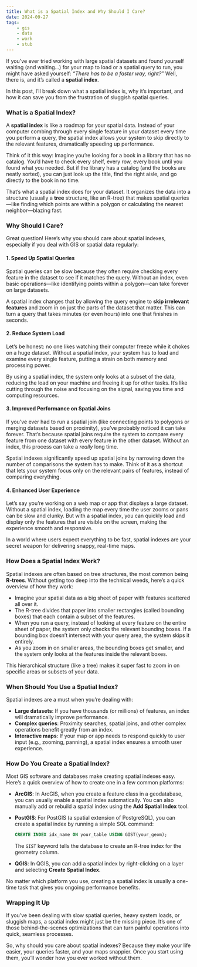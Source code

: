```yaml
---
title: What is a Spatial Index and Why Should I Care?
date: 2024-09-27
tags:
    - gis
    - data
    - work
    - stub
---
```


If you’ve ever tried working with large spatial datasets and found yourself waiting (and waiting...) for your map to load or a spatial query to run, you might have asked yourself: *“There has to be a faster way, right?”* Well, there is, and it’s called a **spatial index**.

In this post, I’ll break down what a spatial index is, why it’s important, and how it can save you from the frustration of sluggish spatial queries.

### What is a Spatial Index?

A **spatial index** is like a roadmap for your spatial data. Instead of your computer combing through every single feature in your dataset every time you perform a query, the spatial index allows your system to skip directly to the relevant features, dramatically speeding up performance.

Think of it this way: Imagine you’re looking for a book in a library that has no catalog. You’d have to check every shelf, every row, every book until you found what you needed. But if the library has a catalog (and the books are neatly sorted), you can just look up the title, find the right aisle, and go directly to the book in no time.

That’s what a spatial index does for your dataset. It organizes the data into a structure (usually a **tree** structure, like an R-tree) that makes spatial queries—like finding which points are within a polygon or calculating the nearest neighbor—blazing fast.

### Why Should I Care?

Great question! Here’s why you should care about spatial indexes, especially if you deal with GIS or spatial data regularly:

#### 1. **Speed Up Spatial Queries**
Spatial queries can be slow because they often require checking every feature in the dataset to see if it matches the query. Without an index, even basic operations—like identifying points within a polygon—can take forever on large datasets.

A spatial index changes that by allowing the query engine to **skip irrelevant features** and zoom in on just the parts of the dataset that matter. This can turn a query that takes minutes (or even hours) into one that finishes in seconds.

#### 2. **Reduce System Load**
Let’s be honest: no one likes watching their computer freeze while it chokes on a huge dataset. Without a spatial index, your system has to load and examine every single feature, putting a strain on both memory and processing power.

By using a spatial index, the system only looks at a subset of the data, reducing the load on your machine and freeing it up for other tasks. It’s like cutting through the noise and focusing on the signal, saving you time and computing resources.

#### 3. **Improved Performance on Spatial Joins**
If you’ve ever had to run a spatial join (like connecting points to polygons or merging datasets based on proximity), you’ve probably noticed it can take forever. That’s because spatial joins require the system to compare every feature from one dataset with every feature in the other dataset. Without an index, this process can take a *really* long time.

Spatial indexes significantly speed up spatial joins by narrowing down the number of comparisons the system has to make. Think of it as a shortcut that lets your system focus only on the relevant pairs of features, instead of comparing everything.

#### 4. **Enhanced User Experience**
Let’s say you’re working on a web map or app that displays a large dataset. Without a spatial index, loading the map every time the user zooms or pans can be slow and clunky. But with a spatial index, you can quickly load and display only the features that are visible on the screen, making the experience smooth and responsive.

In a world where users expect everything to be fast, spatial indexes are your secret weapon for delivering snappy, real-time maps.

### How Does a Spatial Index Work?

Spatial indexes are often based on tree structures, the most common being **R-trees**. Without getting too deep into the technical weeds, here’s a quick overview of how they work:

- Imagine your spatial data as a big sheet of paper with features scattered all over it.
- The R-tree divides that paper into smaller rectangles (called bounding boxes) that each contain a subset of the features.
- When you run a query, instead of looking at every feature on the entire sheet of paper, the system only checks the relevant bounding boxes. If a bounding box doesn’t intersect with your query area, the system skips it entirely.
- As you zoom in on smaller areas, the bounding boxes get smaller, and the system only looks at the features inside the relevant boxes.

This hierarchical structure (like a tree) makes it super fast to zoom in on specific areas or subsets of your data.

### When Should You Use a Spatial Index?

Spatial indexes are a must when you’re dealing with:
- **Large datasets**: If you have thousands (or millions) of features, an index will dramatically improve performance.
- **Complex queries**: Proximity searches, spatial joins, and other complex operations benefit greatly from an index.
- **Interactive maps**: If your map or app needs to respond quickly to user input (e.g., zooming, panning), a spatial index ensures a smooth user experience.

### How Do You Create a Spatial Index?

Most GIS software and databases make creating spatial indexes easy. Here’s a quick overview of how to create one in a few common platforms:

- **ArcGIS**: In ArcGIS, when you create a feature class in a geodatabase, you can usually enable a spatial index automatically. You can also manually add or rebuild a spatial index using the **Add Spatial Index** tool.
  
- **PostGIS**: For PostGIS (a spatial extension of PostgreSQL), you can create a spatial index by running a simple SQL command:
  ```sql
  CREATE INDEX idx_name ON your_table USING GIST(your_geom);
  ```

  The `GIST` keyword tells the database to create an R-tree index for the geometry column.

- **QGIS**: In QGIS, you can add a spatial index by right-clicking on a layer and selecting **Create Spatial Index**.

No matter which platform you use, creating a spatial index is usually a one-time task that gives you ongoing performance benefits.

### Wrapping It Up

If you’ve been dealing with slow spatial queries, heavy system loads, or sluggish maps, a spatial index might just be the missing piece. It’s one of those behind-the-scenes optimizations that can turn painful operations into quick, seamless processes.

So, why should you care about spatial indexes? Because they make your life easier, your queries faster, and your maps snappier. Once you start using them, you’ll wonder how you ever worked without them.

